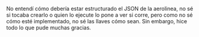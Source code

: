 No entendí cómo debería estar estructurado el JSON de la aerolinea, no sé si tocaba crearlo o quien lo ejecute lo pone a ver si corre, pero como no sé cómo esté implementado, no sé las llaves cómo sean. 
Sin embargo, hice todo lo que pude muchas gracias. 
